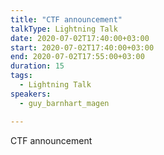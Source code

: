 ```yaml
---
title: "CTF announcement"
talkType: Lightning Talk
date: 2020-07-02T17:40:00+03:00
start: 2020-07-02T17:40:00+03:00
end: 2020-07-02T17:55:00+03:00
duration: 15
tags:
  - Lightning Talk
speakers:
  - guy_barnhart_magen

---
```

CTF announcement